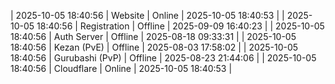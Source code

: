 | 2025-10-05 18:40:56 | Website | Online | 2025-10-05 18:40:53 |
| 2025-10-05 18:40:56 | Registration | Offline | 2025-09-09 16:40:23 |
| 2025-10-05 18:40:56 | Auth Server | Offline | 2025-08-18 09:33:31 |
| 2025-10-05 18:40:56 | Kezan (PvE) | Offline | 2025-08-03 17:58:02 |
| 2025-10-05 18:40:56 | Gurubashi (PvP) | Offline | 2025-08-23 21:44:06 |
| 2025-10-05 18:40:56 | Cloudflare | Online | 2025-10-05 18:40:53 |
